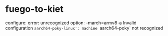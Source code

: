 # fuego-to-kiet
configure: error: unrecognized option: -march=armv8-a
Invalid configuration `aarch64-poky-linux': machine `aarch64-poky' not recognized
